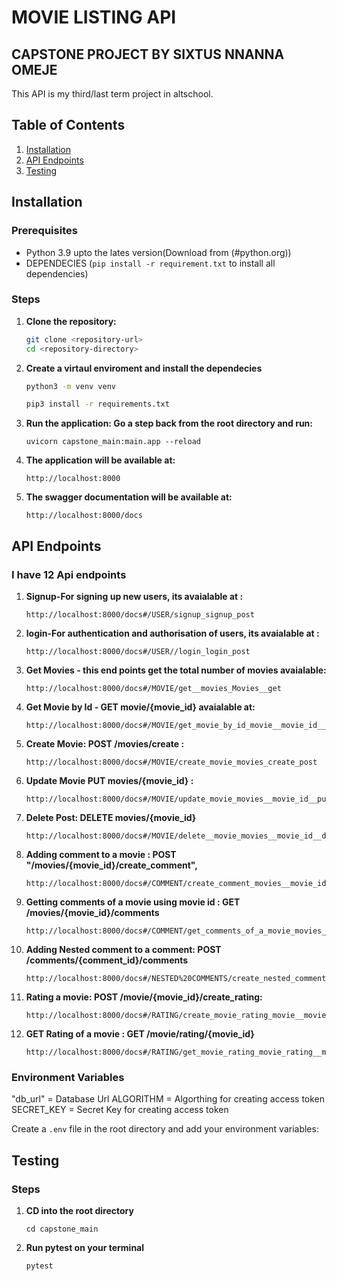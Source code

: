 
# MOVIE LISTING API
## CAPSTONE PROJECT BY SIXTUS NNANNA OMEJE

This API is my third/last term project in altschool.

## Table of Contents

1. [Installation](#installation)
2. [API Endpoints](#api-endpoints)
3. [Testing](#configuration)

## Installation

### Prerequisites

- Python 3.9 upto the lates version(Download from (#python.org))
- DEPENDECIES (`pip install -r requirement.txt` to install all dependencies)

### Steps

1. **Clone the repository:**

    ```sh
    git clone <repository-url>
    cd <repository-directory>
    ```

2. **Create a virtaul enviroment and install the dependecies**

    ```sh
    python3 -m venv venv
    ```

     ```sh
    pip3 install -r requirements.txt
    ```

3. **Run the application: Go a step back from the root directory and run:**

    ```
   uvicorn capstone_main:main.app --reload
    ```

4. **The application will be available at:**

    ```
    http://localhost:8000 
    ```
5. **The swagger documentation will be available at:**

    ```
    http://localhost:8000/docs
    ```

## API Endpoints
### I have 12 Api endpoints

1. **Signup-For signing up new users, its avaialable at :**
    ```
    http://localhost:8000/docs#/USER/signup_signup_post
    ```
2. **login-For authentication and authorisation of users, its avaialable at :**
    ```
    http://localhost:8000/docs#/USER//login_login_post
    ```
3. **Get Movies - this end points get the total number of movies avaialable:**
    ```
    http://localhost:8000/docs#/MOVIE/get__movies_Movies__get
    ```

4. **Get Movie by Id - GET movie/{movie_id}  avaialable at:**
    ```
    http://localhost:8000/docs#/MOVIE/get_movie_by_id_movie__movie_id__get
    ```

5. **Create Movie: POST /movies/create :**
    ```
    http://localhost:8000/docs#/MOVIE/create_movie_movies_create_post
    ```

6. **Update Movie PUT movies/{movie_id} :**
    ```
    http://localhost:8000/docs#/MOVIE/update_movie_movies__movie_id__put
    ```

7. **Delete Post: DELETE movies/{movie_id}**
    ```
    http://localhost:8000/docs#/MOVIE/delete__movie_movies__movie_id__delete
    ```

8. **Adding comment to a movie : POST "/movies/{movie_id}/create_comment",**
    ```
    http://localhost:8000/docs#/COMMENT/create_comment_movies__movie_id__create_comment_post
    ```

9. **Getting comments of a movie using movie id : GET /movies/{movie_id}/comments**
    ```
    http://localhost:8000/docs#/COMMENT/get_comments_of_a_movie_movies__movie_id__comments_get
    ```
10. **Adding Nested comment to a comment: POST /comments/{comment_id}/comments**
    ```
    http://localhost:8000/docs#/NESTED%20COMMENTS/create_nested_comment_comments__comment_id__comments_post
    ```
11. **Rating a movie: POST /movie/{movie_id}/create_rating:**
    ```
    http://localhost:8000/docs#/RATING/create_movie_rating_movie__movie_id__create_rating_post
    ```

12. **GET Rating of a movie : GET /movie/rating/{movie_id}**
    ```
    http://localhost:8000/docs#/RATING/get_movie_rating_movie_rating__movie_id__get
    ```


### Environment Variables

"db_url" = Database Url
ALGORITHM = Algorthing for creating access token
SECRET_KEY = Secret Key for creating access token

Create a `.env` file in the root directory and add your environment variables:

## Testing


### Steps

1. **CD into the root directory**
    ```
    cd capstone_main
    ```


1. **Run pytest on your terminal**
    ```
    pytest
    
    ```
